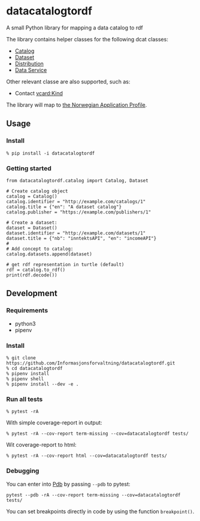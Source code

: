 # datacatalogtordf

A small Python library for mapping a data catalog to rdf  

The library contains helper classes for the following dcat classes:
 - [Catalog](https://www.w3.org/TR/vocab-dcat-2/#Class:Catalog)
 - [Dataset](https://www.w3.org/TR/vocab-dcat-2/#Class:Dataset)
 - [Distribution](https://www.w3.org/TR/vocab-dcat-2/#Class:Distribution)
 - [Data Service](https://www.w3.org/TR/vocab-dcat-2/#Class:Data_Service)

 Other relevant classe are also supported, such as:
 - Contact [vcard:Kind](https://www.w3.org/TR/2014/NOTE-vcard-rdf-20140522/#d4e1819)

 The library will map to [the Norwegian Application Profile](https://doc.difi.no/dcat-ap-no/).

## Usage
### Install
```
% pip install -i datacatalogtordf
```
### Getting started
```
from datacatalogtordf.catalog import Catalog, Dataset

# Create catalog object
catalog = Catalog()
catalog.identifier = "http://example.com/catalogs/1"
catalog.title = {"en": "A dataset catalog"}
catalog.publisher = "https://example.com/publishers/1"

# Create a dataset:
dataset = Dataset()
dataset.identifier = "http://example.com/datasets/1"
dataset.title = {"nb": "inntektsAPI", "en": "incomeAPI"}
#
# Add concept to catalog:
catalog.datasets.append(dataset)

# get rdf representation in turtle (default)
rdf = catalog.to_rdf()
print(rdf.decode())
```
## Development
### Requirements
- python3
- pipenv

### Install
```
% git clone https://github.com/Informasjonsforvaltning/datacatalogtordf.git
% cd datacatalogtordf
% pipenv install
% pipenv shell
% pipenv install --dev -e .
```
### Run all tests
```
% pytest -rA
```
With simple coverage-report in output:
```
% pytest -rA --cov-report term-missing --cov=datacatalogtordf tests/
```
Wit coverage-report to html:
```
% pytest -rA --cov-report html --cov=datacatalogtordf tests/
```
### Debugging
You can enter into [Pdb](https://docs.python.org/3/library/pdb.html) by passing `--pdb` to pytest:
```
pytest --pdb -rA --cov-report term-missing --cov=datacatalogtordf tests/
```
You can set breakpoints directly in code by using the function `breakpoint()`.
